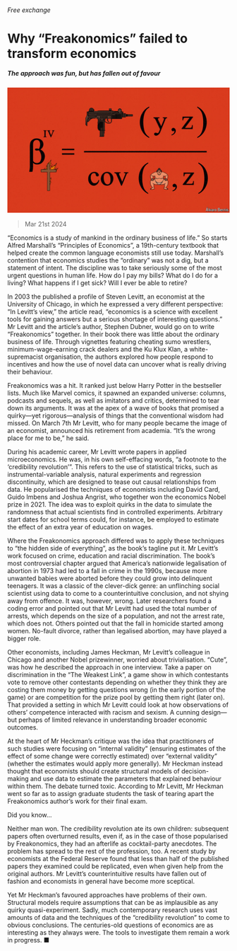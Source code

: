 ###### Free exchange

# Why “Freakonomics” failed to transform economics 

##### The approach was fun, but has fallen out of favour 

![image](images/20240323_FND000.jpg) 

> Mar 21st 2024 

“Economics is a study of mankind in the ordinary business of life.” So starts Alfred Marshall’s “Principles of Economics”, a 19th-century textbook that helped create the common language economists still use today. Marshall’s contention that economics studies the “ordinary” was not a dig, but a statement of intent. The discipline was to take seriously some of the most urgent questions in human life. How do I pay my bills? What do I do for a living? What happens if I get sick? Will I ever be able to retire? 

In 2003 the published a profile of Steven Levitt, an economist at the University of Chicago, in which he expressed a very different perspective: “In Levitt’s view,” the article read, “economics is a science with excellent tools for gaining answers but a serious shortage of interesting questions.” Mr Levitt and the article’s author, Stephen Dubner, would go on to write “Freakonomics” together. In their book there was little about the ordinary business of life. Through vignettes featuring cheating sumo wrestlers, minimum-wage-earning crack dealers and the Ku Klux Klan, a white-supremacist organisation, the authors explored how people respond to incentives and how the use of novel data can uncover what is really driving their behaviour. 

Freakonomics was a hit. It ranked just below Harry Potter in the bestseller lists. Much like Marvel comics, it spawned an expanded universe: columns, podcasts and sequels, as well as imitators and critics, determined to tear down its arguments. It was at the apex of a wave of books that promised a quirky—yet rigorous—analysis of things that the conventional wisdom had missed. On March 7th Mr Levitt, who for many people became the image of an economist, announced his retirement from academia. “It’s the wrong place for me to be,” he said. 

During his academic career, Mr Levitt wrote papers in applied microeconomics. He was, in his own self-effacing words, “a footnote to the ‘credibility revolution’”. This refers to the use of statistical tricks, such as instrumental-variable analysis, natural experiments and regression discontinuity, which are designed to tease out causal relationships from data. He popularised the techniques of economists including David Card, Guido Imbens and Joshua Angrist, who together won the economics Nobel prize in 2021. The idea was to exploit quirks in the data to simulate the randomness that actual scientists find in controlled experiments. Arbitrary start dates for school terms could, for instance, be employed to estimate the effect of an extra year of education on wages.

Where the Freakonomics approach differed was to apply these techniques to “the hidden side of everything”, as the book’s tagline put it. Mr Levitt’s work focused on crime, education and racial discrimination. The book’s most controversial chapter argued that America’s nationwide legalisation of abortion in 1973 had led to a fall in crime in the 1990s, because more unwanted babies were aborted before they could grow into delinquent teenagers. It was a classic of the clever-dick genre: an unflinching social scientist using data to come to a counterintuitive conclusion, and not shying away from offence. It was, however, wrong. Later researchers found a coding error and pointed out that Mr Levitt had used the total number of arrests, which depends on the size of a population, and not the arrest rate, which does not. Others pointed out that the fall in homicide started among women. No-fault divorce, rather than legalised abortion, may have played a bigger role.

Other economists, including James Heckman, Mr Levitt’s colleague in Chicago and another Nobel prizewinner, worried about trivialisation. “Cute”, was how he described the approach in one interview. Take a paper on discrimination in the “The Weakest Link”, a game show in which contestants vote to remove other contestants depending on whether they think they are costing them money by getting questions wrong (in the early portion of the game) or are competition for the prize pool by getting them right (later on). That provided a setting in which Mr Levitt could look at how observations of others’ competence interacted with racism and sexism. A cunning design—but perhaps of limited relevance in understanding broader economic outcomes. 

At the heart of Mr Heckman’s critique was the idea that practitioners of such studies were focusing on “internal validity” (ensuring estimates of the effect of some change were correctly estimated) over “external validity” (whether the estimates would apply more generally). Mr Heckman instead thought that economists should create structural models of decision-making and use data to estimate the parameters that explained behaviour within them. The debate turned toxic. According to Mr Levitt, Mr Heckman went so far as to assign graduate students the task of tearing apart the Freakonomics author’s work for their final exam. 

Did you know...

Neither man won. The credibility revolution ate its own children: subsequent papers often overturned results, even if, as in the case of those popularised by Freakonomics, they had an afterlife as cocktail-party anecdotes. The problem has spread to the rest of the profession, too. A recent study by economists at the Federal Reserve found that less than half of the published papers they examined could be replicated, even when given help from the original authors. Mr Levitt’s counterintuitive results have fallen out of fashion and economists in general have become more sceptical. 

Yet Mr Heckman’s favoured approaches have problems of their own. Structural models require assumptions that can be as implausible as any quirky quasi-experiment. Sadly, much contemporary research uses vast amounts of data and the techniques of the “credibility revolution” to come to obvious conclusions. The centuries-old questions of economics are as interesting as they always were. The tools to investigate them remain a work in progress. ■






